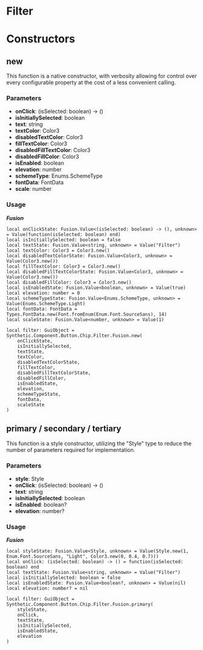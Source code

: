 # Filter


# Constructors


## new
This function is a native constructor, with verbosity allowing for control over every configurable property at the cost of a less convenient calling.

### Parameters
- **onClick**: (isSelected: boolean) -> ()
- **isInitiallySelected**: boolean
- **text**: string
- **textColor**: Color3
- **disabledTextColor**: Color3
- **fillTextColor**: Color3
- **disabledFillTextColor**: Color3
- **disabledFillColor**: Color3
- **isEnabled**: boolean
- **elevation**: number
- **schemeType**: Enums.SchemeType
- **fontData**: FontData
- **scale**: number


### Usage

***Fusion***
```luau
local onClickState: Fusion.Value<(isSelected: boolean) -> (), unknown> = Value(function(isSelected: boolean) end)
local isInitiallySelected: boolean = false
local textState: Fusion.Value<string, unknown> = Value("Filter")
local textColor: Color3 = Color3.new()
local disabledTextColorState: Fusion.Value<Color3, unknown> = Value(Color3.new())
local fillTextColor: Color3 = Color3.new()
local disabledFillTextColorState: Fusion.Value<Color3, unknown> = Value(Color3.new())
local disabledFillColor: Color3 = Color3.new()
local isEnabledState: Fusion.Value<boolean, unknown> = Value(true)
local elevation: number = 0
local schemeTypeState: Fusion.Value<Enums.SchemeType, unknown> = Value(Enums.SchemeType.Light)
local fontData: FontData = Types.FontData.new(Font.fromEnum(Enum.Font.SourceSans), 14)
local scaleState: Fusion.Value<number, unknown> = Value(1)

local filter: GuiObject = Synthetic.Component.Button.Chip.Filter.Fusion.new(
	onClickState,
	isInitiallySelected,
	textState,
	textColor,
	disabledTextColorState,
	fillTextColor,
	disabledFillTextColorState,
	disabledFillColor,
	isEnabledState,
	elevation,
	schemeTypeState,
	fontData,
	scaleState
)
```
## primary / secondary / tertiary
This function is a style constructor, utilizing the "Style" type to reduce the number of parameters required for implementation.

### Parameters
- **style**: Style
- **onClick**: (isSelected: boolean) -> ()
- **text**: string
- **isInitiallySelected**: boolean
- **isEnabled**: boolean?
- **elevation**: number?


### Usage

***Fusion***
```luau
local styleState: Fusion.Value<Style, unknown> = Value(Style.new(1, Enum.Font.SourceSans, "Light", Color3.new(0, 0.4, 0.7)))
local onClick: (isSelected: boolean) -> () = function(isSelected: boolean) end
local textState: Fusion.Value<string, unknown> = Value("Filter")
local isInitiallySelected: boolean = false
local isEnabledState: Fusion.Value<boolean?, unknown> = Value(nil)
local elevation: number? = nil

local filter: GuiObject = Synthetic.Component.Button.Chip.Filter.Fusion.primary(
	styleState,
	onClick,
	textState,
	isInitiallySelected,
	isEnabledState,
	elevation
)
```